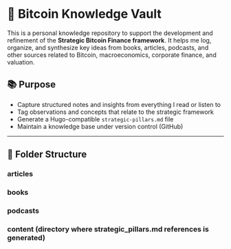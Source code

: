 
# 🧠 Bitcoin Knowledge Vault

This is a personal knowledge repository to support the development and refinement of the **Strategic Bitcoin Finance framework**. It helps me log, organize, and synthesize key ideas from books, articles, podcasts, and other sources related to Bitcoin, macroeconomics, corporate finance, and valuation.

## 📚 Purpose

- Capture structured notes and insights from everything I read or listen to
- Tag observations and concepts that relate to the strategic framework
- Generate a Hugo-compatible `strategic-pillars.md` file
- Maintain a knowledge base under version control (GitHub)

---

## 📁 Folder Structure

### articles

### books

### podcasts

### content (directory where strategic_pillars.md references is generated)
